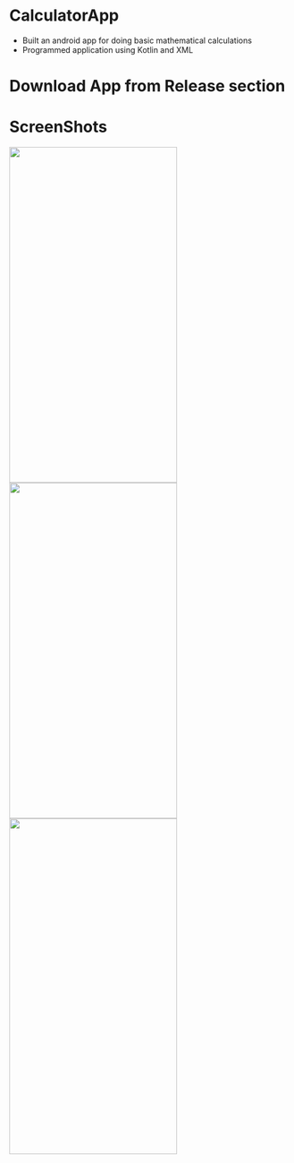 # CalculatorApp
* Built an android app for doing basic mathematical calculations
* Programmed application using Kotlin and XML

# Download App from Release section

# ScreenShots
<img src="https://github.com/rastogiyash29/CalculatorApp/assets/105515175/67430aea-c9b4-48fe-bd2f-6c9f140304dd" width="300" height="600"> <img src="https://github.com/rastogiyash29/CalculatorApp/assets/105515175/d3aff57b-7ec0-4dc2-b1f1-b7fe7d74638a" width="300" height="600"><img src="https://github.com/rastogiyash29/CalculatorApp/assets/105515175/89ba2cee-ed3f-4733-afaf-711c73ae5245" width="300" height="600"><br><br>

